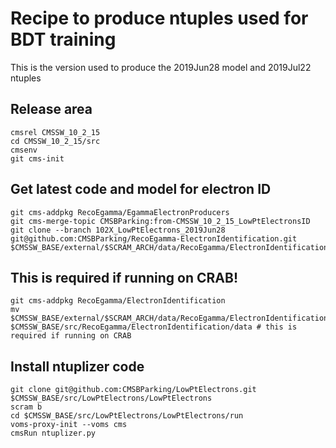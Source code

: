 # Recipe to produce ntuples used for BDT training 

This is the version used to produce the 2019Jun28 model and 2019Jul22 ntuples

## Release area
```
cmsrel CMSSW_10_2_15
cd CMSSW_10_2_15/src
cmsenv
git cms-init
```

## Get latest code and model for electron ID
```
git cms-addpkg RecoEgamma/EgammaElectronProducers
git cms-merge-topic CMSBParking:from-CMSSW_10_2_15_LowPtElectronsID
git clone --branch 102X_LowPtElectrons_2019Jun28 git@github.com:CMSBParking/RecoEgamma-ElectronIdentification.git $CMSSW_BASE/external/$SCRAM_ARCH/data/RecoEgamma/ElectronIdentification/data
```

## This is required if running on CRAB!
```
git cms-addpkg RecoEgamma/ElectronIdentification
mv $CMSSW_BASE/external/$SCRAM_ARCH/data/RecoEgamma/ElectronIdentification/data/LowPtElectrons $CMSSW_BASE/src/RecoEgamma/ElectronIdentification/data # this is required if running on CRAB
 ```

## Install ntuplizer code
```
git clone git@github.com:CMSBParking/LowPtElectrons.git $CMSSW_BASE/src/LowPtElectrons/LowPtElectrons 
scram b
cd $CMSSW_BASE/src/LowPtElectrons/LowPtElectrons/run
voms-proxy-init --voms cms
cmsRun ntuplizer.py 
```
